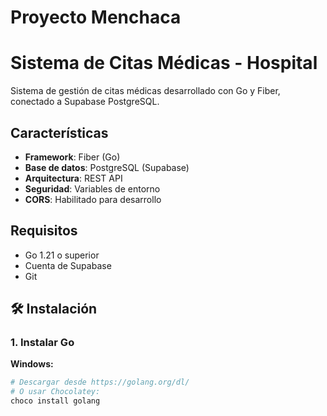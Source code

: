 # Proyecto Menchaca
# Sistema de Citas Médicas - Hospital

Sistema de gestión de citas médicas desarrollado con Go y Fiber, conectado a Supabase PostgreSQL.

## Características

- **Framework**: Fiber (Go)
- **Base de datos**: PostgreSQL (Supabase)
- **Arquitectura**: REST API
- **Seguridad**: Variables de entorno
- **CORS**: Habilitado para desarrollo

## Requisitos

- Go 1.21 o superior
- Cuenta de Supabase
- Git

## 🛠️ Instalación

### 1. Instalar Go

**Windows:**
```bash
# Descargar desde https://golang.org/dl/
# O usar Chocolatey:
choco install golang